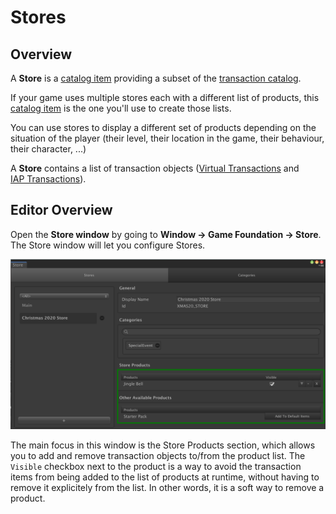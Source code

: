 # Stores

## Overview

A __Store__ is a [catalog item] providing a subset of the [transaction catalog].

If your game uses multiple stores each with a different list of products, this [catalog item] is the one you'll use to create those lists.

You can use stores to display a different set of products depending on the situation of the player (their level, their location in the game, their behaviour, their character, ...)

A __Store__ contains a list of transaction objects ([Virtual Transactions] and [IAP Transactions]).

## Editor Overview

Open the __Store window__ by going to __Window → Game Foundation → Store__.
The Store window will let you configure Stores.

![An overview of the Store Window](../images/store-editor.png)

The main focus in this window is the Store Products section, which allows you to add and remove transaction objects to/from the product list.
The `Visible` checkbox next to the product is a way to avoid the transaction items from being added to the list of products at runtime, without having to remove it explicitely from the list.
In other words, it is a soft way to remove a product.










[catalog item]: ../Catalog.md#Catalog&#32;Items

[transaction catalog]: ../Catalog.md

[virtual transactions]: VirtualTransaction.md

[iap transactions]: IAPTransaction.md
